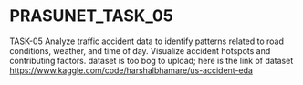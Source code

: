 # PRASUNET_TASK_05
TASK-05  Analyze traffic accident data to identify patterns related to road conditions, weather, and time of day. Visualize accident hotspots and contributing factors.  dataset is too bog to upload; here is the link of dataset  https://www.kaggle.com/code/harshalbhamare/us-accident-eda
